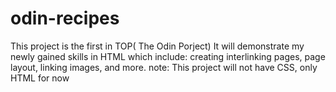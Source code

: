 # odin-recipes
This project is the first in TOP( The Odin Porject)
It will demonstrate my newly gained skills in HTML which include:
creating interlinking pages, page layout, linking images, and more.
note: This project will not have CSS, only HTML for now